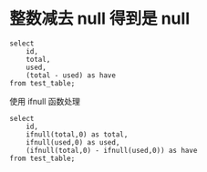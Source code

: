 # 整数减去 null 得到是 null

```MYSQL
select
	id,
	total,
	used,
	(total - used) as have
from test_table;
```
使用 ifnull 函数处理
```MYSQL
select
	id,
	ifnull(total,0) as total,
	ifnull(used,0) as used,
	(ifnull(total,0) - ifnull(used,0)) as have
from test_table;
```